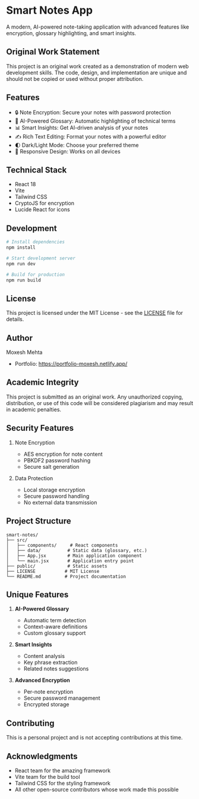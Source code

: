 # Smart Notes App

A modern, AI-powered note-taking application with advanced features like encryption, glossary highlighting, and smart insights.

## Original Work Statement

This project is an original work created as a demonstration of modern web development skills. The code, design, and implementation are unique and should not be copied or used without proper attribution.

## Features

- 🔒 Note Encryption: Secure your notes with password protection
- 🤖 AI-Powered Glossary: Automatic highlighting of technical terms
- 📊 Smart Insights: Get AI-driven analysis of your notes
- ✍️ Rich Text Editing: Format your notes with a powerful editor
- 🌓 Dark/Light Mode: Choose your preferred theme
- 📱 Responsive Design: Works on all devices

## Technical Stack

- React 18
- Vite
- Tailwind CSS
- CryptoJS for encryption
- Lucide React for icons

## Development

```bash
# Install dependencies
npm install

# Start development server
npm run dev

# Build for production
npm run build
```

## License

This project is licensed under the MIT License - see the [LICENSE](LICENSE) file for details.

## Author

Moxesh Mehta
- Portfolio: https://portfolio-moxesh.netlify.app/

## Academic Integrity

This project is submitted as an original work. Any unauthorized copying, distribution, or use of this code will be considered plagiarism and may result in academic penalties.

## Security Features

1. Note Encryption
   - AES encryption for note content
   - PBKDF2 password hashing
   - Secure salt generation

2. Data Protection
   - Local storage encryption
   - Secure password handling
   - No external data transmission

## Project Structure

```
smart-notes/
├── src/
│   ├── components/     # React components
│   ├── data/          # Static data (glossary, etc.)
│   ├── App.jsx        # Main application component
│   └── main.jsx       # Application entry point
├── public/            # Static assets
├── LICENSE           # MIT License
└── README.md         # Project documentation
```

## Unique Features

1. **AI-Powered Glossary**
   - Automatic term detection
   - Context-aware definitions
   - Custom glossary support

2. **Smart Insights**
   - Content analysis
   - Key phrase extraction
   - Related notes suggestions

3. **Advanced Encryption**
   - Per-note encryption
   - Secure password management
   - Encrypted storage

## Contributing

This is a personal project and is not accepting contributions at this time.

## Acknowledgments

- React team for the amazing framework
- Vite team for the build tool
- Tailwind CSS for the styling framework
- All other open-source contributors whose work made this possible
